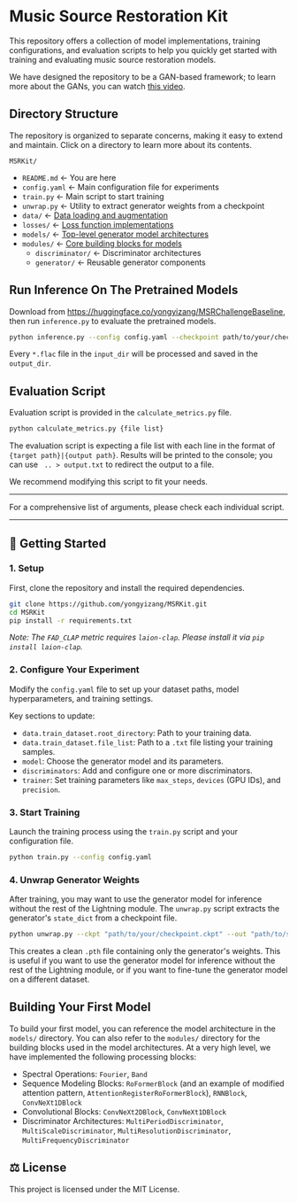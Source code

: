 # Music Source Restoration Kit 

This repository offers a collection of model implementations, training configurations, and evaluation scripts to help you quickly get started with training and evaluating music source restoration models.

We have designed the repository to be a GAN-based framework; to learn more about the GANs, you can watch [this video](https://www.youtube.com/watch?v=TpMIssRdhco).

## Directory Structure

The repository is organized to separate concerns, making it easy to extend and maintain. Click on a directory to learn more about its contents.

`MSRKit/`
- `README.md`                 <- You are here
- `config.yaml`               <- Main configuration file for experiments
- `train.py`                  <- Main script to start training
- `unwrap.py`                 <- Utility to extract generator weights from a checkpoint
- `data/`                     <- [Data loading and augmentation](./data/README.md)
- `losses/`                   <- [Loss function implementations](./losses/README.md)
- `models/`                   <- [Top-level generator model architectures](./models/README.md)
- `modules/`                  <- [Core building blocks for models](./modules/README.md)
     - `discriminator/`       <- Discriminator architectures
     - `generator/`           <- Reusable generator components

## Run Inference On The Pretrained Models

Download from https://huggingface.co/yongyizang/MSRChallengeBaseline, then run `inference.py` to evaluate the pretrained models.

```bash
python inference.py --config config.yaml --checkpoint path/to/your/checkpoint.ckpt --input_dir path/to/your/input/directory --output_dir path/to/your/output/directory
```

Every `*.flac` file in the `input_dir` will be processed and saved in the `output_dir`.

## Evaluation Script

Evaluation script is provided in the `calculate_metrics.py` file.

```bash
python calculate_metrics.py {file list}
```

The evaluation script is expecting a file list with each line in the format of `{target path}|{output path}`. Results will be printed to the console; you can use ` .. > output.txt` to redirect the output to a file.

We recommend modifying this script to fit your needs.

---

For a comprehensive list of arguments, please check each individual script.

---

## 🚀 Getting Started

### 1. Setup

First, clone the repository and install the required dependencies.

```bash
git clone https://github.com/yongyizang/MSRKit.git
cd MSRKit
pip install -r requirements.txt
```

*Note: The `FAD_CLAP` metric requires `laion-clap`. Please install it via `pip install laion-clap`.*

### 2. Configure Your Experiment

Modify the `config.yaml` file to set up your dataset paths, model hyperparameters, and training settings.

Key sections to update:

  - `data.train_dataset.root_directory`: Path to your training data.
  - `data.train_dataset.file_list`: Path to a `.txt` file listing your training samples.
  - `model`: Choose the generator model and its parameters.
  - `discriminators`: Add and configure one or more discriminators.
  - `trainer`: Set training parameters like `max_steps`, `devices` (GPU IDs), and `precision`.

### 3. Start Training

Launch the training process using the `train.py` script and your configuration file.

```bash
python train.py --config config.yaml
```

### 4. Unwrap Generator Weights

After training, you may want to use the generator model for inference without the rest of the Lightning module. The `unwrap.py` script extracts the generator's `state_dict` from a checkpoint file.

```bash
python unwrap.py --ckpt "path/to/your/checkpoint.ckpt" --out "path/to/save/generator.pth"
```

This creates a clean `.pth` file containing only the generator's weights. This is useful if you want to use the generator model for inference without the rest of the Lightning module, or if you want to fine-tune the generator model on a different dataset.

## Building Your First Model

To build your first model, you can reference the model architecture in the `models/` directory. You can also refer to the `modules/` directory for the building blocks used in the model architectures. At a very high level, we have implemented the following processing blocks:
- Spectral Operations: `Fourier`, `Band`
- Sequence Modeling Blocks: `RoFormerBlock` (and an example of modified attention pattern, `AttentionRegisterRoFormerBlock`), `RNNBlock`, `ConvNeXt1DBlock`
- Convolutional Blocks: `ConvNeXt2DBlock`, `ConvNeXt1DBlock`
- Discriminator Architectures: `MultiPeriodDiscriminator`, `MultiScaleDiscriminator`, `MultiResolutionDiscriminator`, `MultiFrequencyDiscriminator`

## ⚖️ License
This project is licensed under the MIT License.